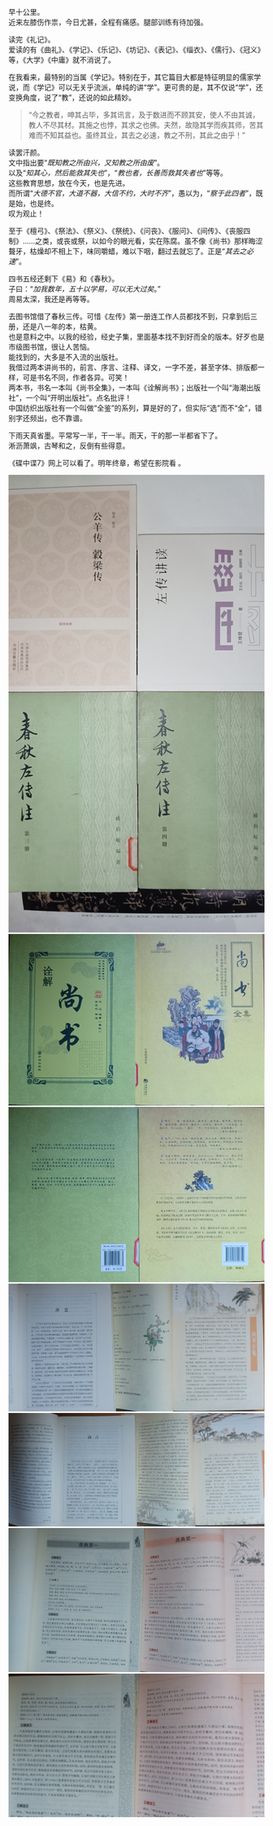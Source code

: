 早十公里。  
近来左膝伤作祟，今日尤甚，全程有痛感。腿部训练有待加强。

读完《礼记》。  
爱读的有《曲礼》、《学记》、《乐记》、《坊记》、《表记》、《缁衣》、《儒行》、《冠义》等，《大学》《中庸》就不消说了。

在我看来，最特别的当属《学记》。特别在于，其它篇目大都是特征明显的儒家学说，而《学记》可以无关乎流派，单纯的讲“学”。更可贵的是，其不仅说“学”，还变换角度，说了“教”，还说的如此精妙。  
> “今之教者，呻其占毕，多其讯言，及于数进而不顾其安，使人不由其诚，教人不尽其材。其施之也悖，其求之也佛。夫然，故隐其学而疾其师，苦其难而不知其益也。虽终其业，其去之必速，教之不刑，其此之由乎！”

读罢汗颜。  
文中指出要“*既知教之所由兴，又知教之所由废*”。  
以及“*知其心，然后能救其失也*”，“*教也者，长善而救其失者也*”等等。  
这些教育思想，放在今天，也是先进。  
而所谓“*大德不官，大道不器，大信不约，大时不齐*”，愚以为，“*察于此四者*”，既是始，也是终。  
叹为观止！

至于《檀弓》、《祭法》、《祭义》、《祭统》、《问丧》、《服问》、《间传》、《丧服四制》……之类，或丧或祭，以如今的眼光看，实在陈腐。虽不像《尚书》那样晦涩聱牙，枯燥却不相上下，味同嚼蜡，难以下咽，翻过去就忘了。正是“*其去之必速*”。

四书五经还剩下《易》和《春秋》。  
子曰：“*加我数年，五十以学易，可以无大过矣*。”  
周易太深，我还是再等等。

去图书馆借了春秋三传。可惜《左传》第一册连工作人员都找不到，只拿到后三册，还是八一年的本，枯黄。  
也是意料之中。以我的经验，经史子集，里面基本找不到好而全的版本。好歹也是市级图书馆，很让人苦恼。  
能找到的，大多是不入流的出版社。  
我借过两本讲尚书的，前言、序言、注释、译文，一字不差，甚至字体、排版都一样，可是书名不同，作者各异。可笑！  
两本书，书名一本叫《尚书全集》，一本叫《诠解尚书》；出版社一个叫“海潮出版社”，一个叫“开明出版社”。点名批评！  
中国纺织出版社有一个叫做“全鉴”的系列，算是好的了，但实际“选”而不“全”，错别字还频出，也不靠谱。

下雨天真省墨。平常写一半，干一半。雨天，干的那一半都省下了。   
淅沥萧飒，古琴和之，反倒有些得意。

《碟中谍7》网上可以看了。明年终章，希望在影院看 。

![chunqiu](img/chunqiu.jpg)
![shangshu00](img/shangshu_00.jpg)
![shangshu01](img/shangshu_01.jpg)
![shangshu02](img/shangshu_02.jpg)
![shangshu03](img/shangshu_03.jpg)
![shangshu04](img/shangshu_04.jpg)
![shangshu05](img/shangshu_05.jpg)
